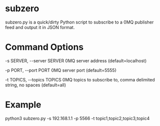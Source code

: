 # subzero
subzero.py is a quick/dirty Python script to subscribe to a 0MQ publisher feed and output it in JSON format.

# Command Options
-s SERVER, --server SERVER
    0MQ server address (default=localhost)
    
-p PORT, --port PORT
    0MQ server port (default=5555)
    
-t TOPICS, --topics TOPICS
    0MQ topics to subscribe to, comma delimited string, no spaces (default=all)
    
# Example
python3 subzero.py -s 192.168.1.1 -p 5566 -t topic1,topic2,topic3,topic4
